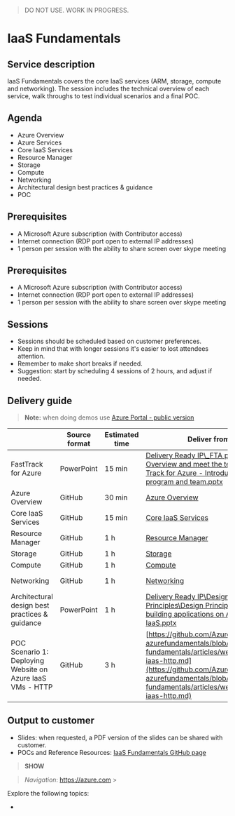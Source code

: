 > DO NOT USE. WORK IN PROGRESS.

# IaaS Fundamentals

## Service description

IaaS Fundamentals covers the core IaaS services (ARM, storage, compute and networking). The session includes the technical overview of each service, walk throughs to test individual scenarios and a final POC.


## Agenda

* Azure Overview
* Azure Services
* Core IaaS Services
* Resource Manager
* Storage 
* Compute
* Networking
* Architectural design best practices & guidance
* POC


## Prerequisites
* A Microsoft Azure subscription (with Contributor access)
* Internet connection (RDP port open to external IP addresses)
* 1 person per session with the ability to share screen over skype meeting


## Prerequisites

* A Microsoft Azure subscription (with Contributor access)
* Internet connection (RDP port open to external IP addresses)
* 1 person per session with the ability to share screen over skype meeting


## Sessions

* Sessions should be scheduled based on customer preferences.
* Keep in mind that with longer sessions it's easier to lost attendees attention.
* Remember to make short breaks if needed.
* Suggestion: start by scheduling 4 sessions of 2 hours, and adjust if needed.


## Delivery guide

> **Note:** when doing demos use [Azure Portal - public version](https://portal.azure.com/?feature.customportal=false)

|                     | Source format | Estimated time | Deliver from  | Readiness Resources |
| -------------       | ------------- | -------------  | ------------- | -------------       |
| FastTrack for Azure | PowerPoint    | 15 min         | [Delivery Ready IP\\_FTA program Overview and meet the team\Fast Track for Azure - Introduction to the program and team.pptx](https://microsoft.sharepoint.com/:p:/t/fasttrackforazure/CE/EcazqrisnQ9HtMeUpJJ3qhwBidLwLxU3YR--unHegKsdeg?e=ec5f9090fcc641238f3a683942df2b5b)   | | 
| Azure Overview      | GitHub        | 30 min         | [Azure Overview](azure-overview.md) | [Azure Boot Camp - Technical Overview by Mark Russinovich](https://microsoft.sharepoint.com/sites/infopedia/media/details/AEVD-3-121938) | 
| Core IaaS Services  | GitHub        | 15 min         | [Core IaaS Services](core-iaas-services.md) | | 
| Resource Manager    | GitHub        | 1 h            | [Resource Manager](resource-manager.md) | | 
| Storage             | GitHub        | 1 h            | [Storage](storage.md) | | 
| Compute             | GitHub        | 1 h            | [Compute](compute.md) | | 
| Networking          | GitHub        | 1 h            | [Networking](networking.md) | Office Mix recording: https://mix.office.com/watch/9f3x03k6p2lb | 
| Architectural design best practices & guidance | PowerPoint | 1 h | [Delivery Ready IP\Design Principles\Design Principles for building applications on Azure IaaS.pptx](https://microsoft.sharepoint.com/:f:/t/fasttrackforazure/CE/EmDmB0mWOkZIktib4_HjiwwB0lTYImVj7AKKG6aMj3hfTA?e=b1c7632ca8bf46649d9753c57534a131) | | 
| POC Scenario 1: Deploying Website on Azure IaaS VMs - HTTP | GitHub | 3 h | [https://github.com/Azure/fta-azurefundamentals/blob/master/iaas-fundamentals/articles/website-on-iaas-http.md](https://github.com/Azure/fta-azurefundamentals/blob/master/iaas-fundamentals/articles/website-on-iaas-http.md) | | 


## Output to customer

* Slides: when requested, a PDF version of the slides can be shared with customer.
* POCs and Reference Resources: [IaaS Fundamentals GitHub page](https://github.com/Azure/fta-azurefundamentals/tree/master/iaas-fundamentals)



> **SHOW** []() 

> *Navigation*: https://azure.com > 

Explore the following topics:
* []()





